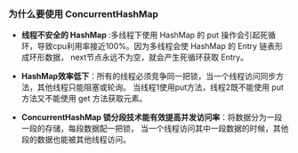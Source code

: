 ### 为什么要使用 ConcurrentHashMap  
* **线程不安全的 HashMap** :多线程下使用 HashMap 的 put 操作会引起死循环，导致cpu利用率接近100%。因为多线程会使 HashMap 的 Entry 链表形成环形数据，
next节点永远不为空，就会产生死循环获取 Entry。  

* **HashMap效率低下**：所有的线程必须竞争同一把锁，当一个线程访问同步方法，其他线程只能阻塞或轮询。
当线程1使用put方法，线程2既不能使用 put 方法又不能使用 get 方法获取元素。

* **ConcurrentHashMap 锁分段技术能有效提高并发访问率**：将数据分为一段一段的存储，每段数据配一把锁，
当一个线程访问其中一段数据的时候，其他段的数据也能被其他线程访问。



